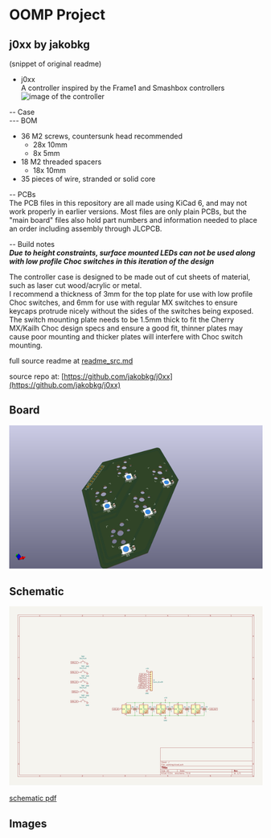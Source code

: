 # OOMP Project  
## j0xx  by jakobkg  
  
(snippet of original readme)  
  
- j0xx  
A controller inspired by the Frame1 and Smashbox controllers  
![image of the controller](https://user-images.githubusercontent.com/25484353/150205665-923a9e05-9ea2-481d-b5ce-9b712b06efa1.png)  
  
  
-- Case  
--- BOM  
 - 36 M2 screws, countersunk head recommended  
   - 28x 10mm  
   - 8x 5mm  
 - 18 M2 threaded spacers  
   - 18x 10mm  
 - 35 pieces of wire, stranded or solid core  
  
-- PCBs  
The PCB files in this repository are all made using KiCad 6, and may not work properly in earlier versions. Most files are only plain PCBs, but the "main board" files also hold part numbers and information needed to place an order including assembly through JLCPCB.  
  
-- Build notes  
***Due to height constraints, surface mounted LEDs can not be used along with low profile Choc switches in this iteration of the design***  
  
The controller case is designed to be made out of cut sheets of material, such as laser cut wood/acrylic or metal.  
I recommend a thickness of 3mm for the top plate for use with low profile Choc switches, and 6mm for use with regular MX switches to ensure keycaps protrude nicely without the sides of the switches being exposed.  
The switch mounting plate needs to be 1.5mm thick to fit the Cherry MX/Kailh Choc design specs and ensure a good fit, thinner plates may cause poor mounting and thicker plates will interfere with Choc switch mounting.  
  
  full source readme at [readme_src.md](readme_src.md)  
  
source repo at: [https://github.com/jakobkg/j0xx](https://github.com/jakobkg/j0xx)  
## Board  
  
[![working_3d.png](working_3d_600.png)](working_3d.png)  
## Schematic  
  
[![working_schematic.png](working_schematic_600.png)](working_schematic.png)  
  
[schematic pdf](working_schematic.pdf)  
## Images  
